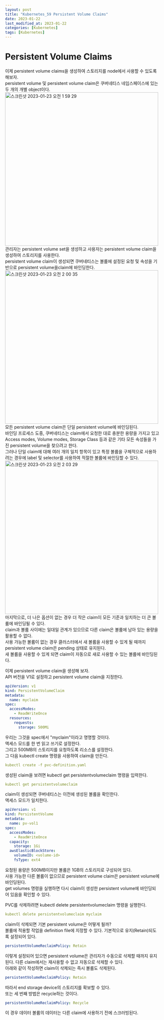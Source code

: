```yaml
---
layout: post
title: "Kubernetes_59 Persistent Volume Claims"
date: 2023-01-22
last_modified_at: 2023-01-22
categories: [Kubernetes]
tags: [Kubernetes]
---
```


# Persistent Volume Claims 

이제 persistent volume claims을 생성하여 스토리지를 node에서 사용할 수 있도록 해보자.   
persistent volume 및 persistent volume claim은 쿠버네티스 네임스페이스에 있는 두 개의 개별 object이다.   
<img width="500" alt="스크린샷 2023-01-23 오전 1 59 29" src="https://user-images.githubusercontent.com/83587720/213928705-09df57a9-b09d-4fa4-8450-6bbb3dc76c06.png">
관리자는 persistent volume set을 생성하고 사용자는 persistent volume claim을 생성하여 스토리지를 사용한다.   
persistent volume claim이 생성되면 쿠버네티스는 볼륨에 설정된 요청 및 속성을 기반으로 persistent volume을claim에 바인딩한다.   
<img width="500" alt="스크린샷 2023-01-23 오전 2 00 35" src="https://user-images.githubusercontent.com/83587720/213928970-6eefac0f-45f3-4d1b-b736-05cd1ccb5579.png">
모든 persistent volume claim은 단일 persistent volume에 바인딩된다.   
바인딩 프로세스 도중, 쿠버네티스는 claim에서 요청한 대로 충분한 용량을 가지고 있고 Access modes, Volume modes, Storage Class 등과 같은 기타 모든 속성들을 가진 persistent volume을 찾으려고 한다.   
그러나 단일 claim에 대해 여러 개의 일치 항목이 있고 특정 볼륨을 구체적으로 사용하려는 경우에 label 및 selector를 사용하여 적절한 볼륨에 바인딩할 수 있다.   
<img width="500" alt="스크린샷 2023-01-23 오전 2 03 29" src="https://user-images.githubusercontent.com/83587720/213929327-87dc0fc7-7e60-416b-acd8-881588ff6ff6.png">   
마지막으로, 더 나은 옵션이 없는 경우 더 작은 claim이 모든 기준과 일치하는 더 큰 볼륨에 바인딩될 수 있다.   
claim과 볼륨 사이에는 일대일 관계가 있으므로 다른 claim은 볼륨에 남아 있는 용량을 활용할 수 없다.   
사용 가능한 볼륨이 없는 경우 클러스터에서 새 볼륨을 사용할 수 있게 될 때까지 persistent volume claim은 pending 상태로 유지된다.   
새 볼륨을 사용할 수 있게 되면 claim이 자동으로 새로 사용할 수 있는 볼륨에 바인딩된다.   

이제 persistent volume claim을 생성해 보자.   
API 버전을 V1로 설정하고 persistent volume claim을 지정한다.   
```yml
apiVersion: v1
kind: PersistentVolumeClaim
metadata:
  name: myclaim
spec:
  accessModes:
    - ReadWriteOnce
  resources:
    requests:
      storage: 500Mi
```   
우리는 그것을 spec에서 "myclaim"이라고 명명할 것이다.   
액세스 모드를 한 번 읽고 쓰기로 설정한다.   
그리고 500MB의 스토리지를 요청하도록 리소스를 설정한다.   
그 다음 kubectl create 명령을 사용하여 claim을 만든다.   
```yml
kubectl create -f pvc-definition.yaml
```
생성된 claim을 보려면 kubectl get persistentvolumeclaim 명령을 입력한다.   
```yml
kubectl get persistentvolumeclaim
```
claim이 생성되면 쿠버네티스는 이전에 생성된 볼륨을 확인한다.   
액세스 모드가 일치한다.   
```yml
apiVersion: v1
kind: PersistentVolume
metadata:
  name: pv-vol1
spec:
  accessModes:
    - ReadWriteOnce
  capacity:
    storage: 1Gi
  awsElasticBlockStore:
    volumeID: <volume-id>
    fsType: ext4
```
요청된 용량은 500MB이지만 볼륨은 1GB의 스토리지로 구성되어 있다.   
사용 가능한 다른 볼륨이 없으므로 persistent volume claim은 persistent volume에 바인딩된다.   
get volumes 명령을 실행하면 다시 claim이 생성한 persistent volume에 바인딩되어 있음을 확인할 수 있다.   

PVC를 삭제하려면 kubectl delete persistentvolumeclaim 명령을 실행한다.   
```yml
kubectl delete persistentvolumeclaim myclaim
```

claim이 삭제되면 기본 persistent volume은 어떻게 될까?   
볼륨에 적용할 작업을 definition file에 지정할 수 있다. 기본적으로 유지(Retain)되도록 설정되어 있다.   
```yml
persistentVolumeReclaimPolicy: Retain
```
이렇게 설정되어 있으면 persistent volume은 관리자가 수동으로 삭제할 때까지 유지된다. 다른 claim에서는 재사용할 수 없고 자동으로 삭제할 수 있다.   
아래와 같이 작성하면 claim이 삭제되는 즉시 볼륨도 삭제된다.   
```yml
persistentVolumeReclaimPolicy: Retain
```
따라서 end storage device의 스토리지를 확보할 수 있다.   
또는 세 번째 방법은 recycle하는 것이다.   
```yml
persistentVolumeReclaimPolicy: Recycle
```
이 경우 데이터 볼륨의 데이터는 다른 claim에 사용하기 전에 스크러빙된다.   
